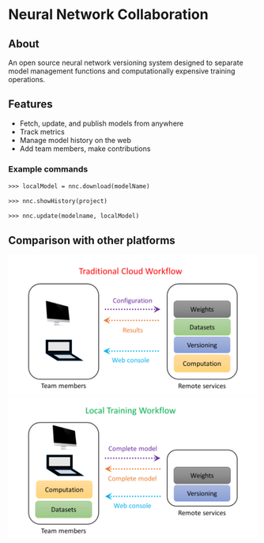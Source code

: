 # Neural Network Collaboration
## About
An open source neural network versioning system designed to separate model management functions and computationally expensive training operations.

## Features

- Fetch, update, and publish models from anywhere
- Track metrics
- Manage model history on the web
- Add team members, make contributions

### Example commands
```
>>> localModel = nnc.download(modelName)
```
```
>>> nnc.showHistory(project)
```
```
>>> nnc.update(modelname, localModel)
```
## Comparison with other platforms
![Traditional Cloud Worlflow](./TraditionalCloudWorkflow.png)
![Local Training Workflow](./LocalTrainingWorkflow.png)
